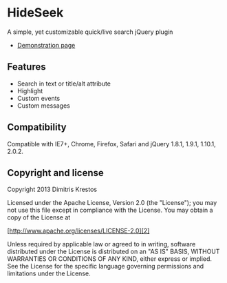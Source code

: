 # HideSeek

A simple, yet customizable quick/live search jQuery plugin

* [Demonstration page][1]

## Features

* Search in text or title/alt attribute
* Highlight
* Custom events
* Custom messages

## Compatibility

Compatible with IE7+, Chrome, Firefox, Safari
and jQuery 1.8.1, 1.9.1, 1.10.1, 2.0.2.

## Copyright and license

Copyright 2013 Dimitris Krestos

Licensed under the Apache License, Version 2.0 (the "License");
you may not use this file except in compliance with the License.
You may obtain a copy of the License at

[http://www.apache.org/licenses/LICENSE-2.0][2]

Unless required by applicable law or agreed to in writing, software
distributed under the License is distributed on an "AS IS" BASIS,
WITHOUT WARRANTIES OR CONDITIONS OF ANY KIND, either express or implied.
See the License for the specific language governing permissions and
limitations under the License.

  [1]: http://vdw.github.io/HideSeek/
  [2]: http://www.apache.org/licenses/LICENSE-2.0